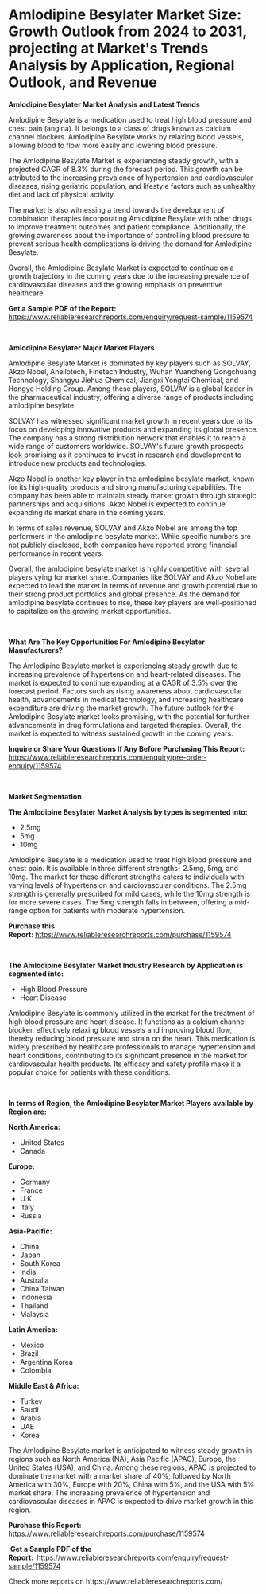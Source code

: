 <p><h1>Amlodipine Besylater Market Size: Growth Outlook from 2024 to 2031, projecting at Market's Trends Analysis by Application, Regional Outlook, and Revenue</h1></p><p><strong>Amlodipine Besylater Market Analysis and Latest Trends</strong></p>
<p><p>Amlodipine Besylate is a medication used to treat high blood pressure and chest pain (angina). It belongs to a class of drugs known as calcium channel blockers. Amlodipine Besylate works by relaxing blood vessels, allowing blood to flow more easily and lowering blood pressure.</p><p>The Amlodipine Besylate Market is experiencing steady growth, with a projected CAGR of 8.3% during the forecast period. This growth can be attributed to the increasing prevalence of hypertension and cardiovascular diseases, rising geriatric population, and lifestyle factors such as unhealthy diet and lack of physical activity.</p><p>The market is also witnessing a trend towards the development of combination therapies incorporating Amlodipine Besylate with other drugs to improve treatment outcomes and patient compliance. Additionally, the growing awareness about the importance of controlling blood pressure to prevent serious health complications is driving the demand for Amlodipine Besylate.</p><p>Overall, the Amlodipine Besylate Market is expected to continue on a growth trajectory in the coming years due to the increasing prevalence of cardiovascular diseases and the growing emphasis on preventive healthcare.</p></p>
<p><strong>Get a Sample PDF of the Report:&nbsp;</strong> <a href="https://www.reliableresearchreports.com/enquiry/request-sample/1159574">https://www.reliableresearchreports.com/enquiry/request-sample/1159574</a></p>
<p>&nbsp;</p>
<p><strong>Amlodipine Besylater Major Market Players</strong></p>
<p><p>Amlodipine Besylate Market is dominated by key players such as SOLVAY, Akzo Nobel, Anellotech, Finetech Industry, Wuhan Yuancheng Gongchuang Technology, Shangyu Jiehua Chemical, Jiangxi Yongtai Chemical, and Hongye Holding Group. Among these players, SOLVAY is a global leader in the pharmaceutical industry, offering a diverse range of products including amlodipine besylate.</p><p>SOLVAY has witnessed significant market growth in recent years due to its focus on developing innovative products and expanding its global presence. The company has a strong distribution network that enables it to reach a wide range of customers worldwide. SOLVAY's future growth prospects look promising as it continues to invest in research and development to introduce new products and technologies.</p><p>Akzo Nobel is another key player in the amlodipine besylate market, known for its high-quality products and strong manufacturing capabilities. The company has been able to maintain steady market growth through strategic partnerships and acquisitions. Akzo Nobel is expected to continue expanding its market share in the coming years.</p><p>In terms of sales revenue, SOLVAY and Akzo Nobel are among the top performers in the amlodipine besylate market. While specific numbers are not publicly disclosed, both companies have reported strong financial performance in recent years.</p><p>Overall, the amlodipine besylate market is highly competitive with several players vying for market share. Companies like SOLVAY and Akzo Nobel are expected to lead the market in terms of revenue and growth potential due to their strong product portfolios and global presence. As the demand for amlodipine besylate continues to rise, these key players are well-positioned to capitalize on the growing market opportunities.</p></p>
<p>&nbsp;</p>
<p><strong>What Are The Key Opportunities For Amlodipine Besylater Manufacturers?</strong></p>
<p><p>The Amlodipine Besylate market is experiencing steady growth due to increasing prevalence of hypertension and heart-related diseases. The market is expected to continue expanding at a CAGR of 3.5% over the forecast period. Factors such as rising awareness about cardiovascular health, advancements in medical technology, and increasing healthcare expenditure are driving the market growth. The future outlook for the Amlodipine Besylate market looks promising, with the potential for further advancements in drug formulations and targeted therapies. Overall, the market is expected to witness sustained growth in the coming years.</p></p>
<p><strong>Inquire or Share Your Questions If Any Before Purchasing This Report:</strong> <a href="https://www.reliableresearchreports.com/enquiry/pre-order-enquiry/1159574">https://www.reliableresearchreports.com/enquiry/pre-order-enquiry/1159574</a></p>
<p>&nbsp;</p>
<p><strong>Market Segmentation</strong></p>
<p><strong>The Amlodipine Besylater Market Analysis by types is segmented into:</strong></p>
<p><ul><li>2.5mg</li><li>5mg</li><li>10mg</li></ul></p>
<p><p>Amlodipine Besylate is a medication used to treat high blood pressure and chest pain. It is available in three different strengths- 2.5mg, 5mg, and 10mg. The market for these different strengths caters to individuals with varying levels of hypertension and cardiovascular conditions. The 2.5mg strength is generally prescribed for mild cases, while the 10mg strength is for more severe cases. The 5mg strength falls in between, offering a mid-range option for patients with moderate hypertension.</p></p>
<p><strong>Purchase this Report:&nbsp;</strong><a href="https://www.reliableresearchreports.com/purchase/1159574">https://www.reliableresearchreports.com/purchase/1159574</a></p>
<p>&nbsp;</p>
<p><strong>The Amlodipine Besylater Market Industry Research by Application is segmented into:</strong></p>
<p><ul><li>High Blood Pressure</li><li>Heart Disease</li></ul></p>
<p><p>Amlodipine Besylate is commonly utilized in the market for the treatment of high blood pressure and heart disease. It functions as a calcium channel blocker, effectively relaxing blood vessels and improving blood flow, thereby reducing blood pressure and strain on the heart. This medication is widely prescribed by healthcare professionals to manage hypertension and heart conditions, contributing to its significant presence in the market for cardiovascular health products. Its efficacy and safety profile make it a popular choice for patients with these conditions.</p></p>
<p>&nbsp;</p>
<p><strong>In terms of Region, the Amlodipine Besylater Market Players available by Region are:</strong></p>
<p>
    <p> <strong> North America: </strong>
        <ul>
            <li>United States</li>
            <li>Canada</li>
        </ul>
        </p> 
    <p> <strong> Europe: </strong>
        <ul>
            <li>Germany</li>
            <li>France</li>
            <li>U.K.</li>
            <li>Italy</li>
            <li>Russia</li>
        </ul>
        </p> 
    <p> <strong> Asia-Pacific: </strong>
        <ul>
            <li>China</li>
            <li>Japan</li>
            <li>South Korea</li>
            <li>India</li>
            <li>Australia</li>
            <li>China Taiwan</li>
            <li>Indonesia</li>
            <li>Thailand</li>
            <li>Malaysia</li>
        </ul>
        </p> 
    <p> <strong> Latin America: </strong>
        <ul>
            <li>Mexico</li>
            <li>Brazil</li>
            <li>Argentina Korea</li>
            <li>Colombia</li>
        </ul>
        </p> 
    <p> <strong> Middle East & Africa: </strong>
        <ul>
            <li>Turkey</li>
            <li>Saudi</li>
            <li>Arabia</li>
            <li>UAE</li>
            <li>Korea</li>
        </ul>
    </p>
    </p>
<p><p>The Amlodipine Besylate market is anticipated to witness steady growth in regions such as North America (NA), Asia Pacific (APAC), Europe, the United States (USA), and China. Among these regions, APAC is projected to dominate the market with a market share of 40%, followed by North America with 30%, Europe with 20%, China with 5%, and the USA with 5% market share. The increasing prevalence of hypertension and cardiovascular diseases in APAC is expected to drive market growth in this region.</p></p>
<p><strong>Purchase this Report: </strong><a href="https://www.reliableresearchreports.com/purchase/1159574">https://www.reliableresearchreports.com/purchase/1159574</a></p>
<p>&nbsp;<strong>Get a Sample PDF of the Report:&nbsp;&nbsp;</strong><a href="https://www.reliableresearchreports.com/enquiry/request-sample/1159574">https://www.reliableresearchreports.com/enquiry/request-sample/1159574</a></p>
<p><strong></strong></p>
<p>Check more reports on https://www.reliableresearchreports.com/</p>